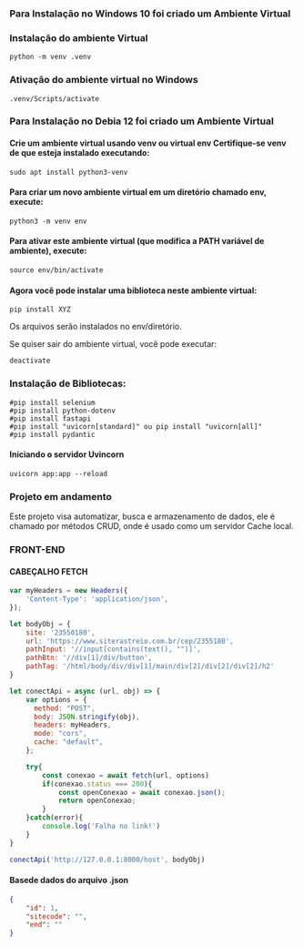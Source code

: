 ### Para Instalação no Windows 10 foi criado um Ambiente Virtual

### Instalação do ambiente Virtual

```shell
python -m venv .venv
```

### Ativação do ambiente virtual no Windows

```shell
.venv/Scripts/activate
```

### Para Instalação no Debia 12 foi criado um Ambiente Virtual
 #### Crie um ambiente virtual usando venv ou virtual env Certifique-se venv de que esteja instalado executando:
```shell
sudo apt install python3-venv
```
#### Para criar um novo ambiente virtual em um **diretório chamado env**, execute:
```shell
python3 -m venv env
```
#### Para ativar este ambiente virtual (que modifica a PATH variável de ambiente), execute:
```shell
source env/bin/activate
```
#### Agora você pode instalar uma biblioteca neste ambiente virtual:
```shell
pip install XYZ
```
Os arquivos serão instalados no env/diretório.

Se quiser sair do ambiente virtual, você pode executar:
```shell
deactivate
```

### Instalação de Bibliotecas: 
```shell
#pip install selenium
#pip install python-dotenv
#pip install fastapi
#pip install "uvicorn[standard]" ou pip install "uvicorn[all]"
#pip install pydantic
```
#### Iniciando o servidor Uvincorn
```shell
uvicorn app:app --reload
```

### Projeto em andamento

Este projeto visa automatizar, busca e armazenamento de dados, ele é chamado por métodos CRUD, onde é usado como um servidor Cache local.

### FRONT-END
#### CABEÇALHO FETCH

```js
var myHeaders = new Headers({
    'Content-Type': 'application/json',
});

let bodyObj = {
    site: '23550180',
    url: 'https://www.siterastreio.com.br/cep/2355180',
    pathInput: '//input[contains(text(), "")]',
    pathBtn: '//div[1]/div/button',
    pathTag: '/html/body/div/div[1]/main/div[2]/div[2]/div[2]/h2'
}

let conectApi = async (url, obj) => {
    var options = {
      method: "POST",
      body: JSON.stringify(obj),
      headers: myHeaders,
      mode: "cors",
      cache: "default",
    };

    try{
        const conexao = await fetch(url, options)
        if(conexao.status === 200){
            const openConexao = await conexao.json();
            return openConexao;
        } 
    }catch(error){
        console.log('Falha no link!')
    }
}

conectApi('http://127.0.0.1:8000/host', bodyObj)
```


#### Basede dados do arquivo .json
```json
{
    "id": 1,
    "sitecode": "",
    "end": ""
}
```